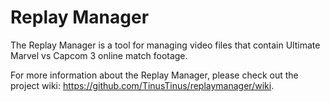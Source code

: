 Replay Manager
==============

The Replay Manager is a tool for managing video files that contain Ultimate Marvel vs Capcom 3 online match footage.

For more information about the Replay Manager, please check out the project wiki: https://github.com/TinusTinus/replaymanager/wiki.
